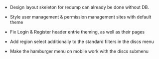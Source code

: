 - Design layout skeleton for redump can already be done without DB.

- Style user management & permission management sites with default theme
- Fix Login & Register header entrie theming, as well as their pages
- Add region select additionally to the standard filters in the discs menu
- Make the hamburger menu on mobile work with the discs submenu